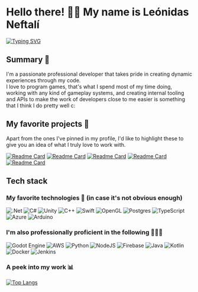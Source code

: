 # Hello there! 👋🏻 My name is Leónidas Neftalí

[![Typing SVG](https://readme-typing-svg.demolab.com?font=Fira+Code&size=28&pause=1000&color=F75035&random=false&width=435&lines=Game+%26+Software+Developer;C%23+%26+C%2B%2B+Enthusiast)](https://git.io/typing-svg)
## Summary 📖
I'm a passionate professional developer that takes pride in creating dynamic experiences through my code.
<br>
I love to program games, that's what I spend most of my time doing, working with any kind of gameplay systems, and creating internal tooling and APIs to make the work of developers close to me easier is something that I think I do pretty well c:
## My favorite projects 🤖
Apart from the ones I've pinned in my profile, I'd like to highlight these to give you an idea of what I truly love to work with.

[![Readme Card](https://github-readme-stats.vercel.app/api/pin/?username=Hush-Engine&repo=Hush-Engine&theme=darcula)](https://github.com/Unnamed-engine/unamed-engine)
[![Readme Card](https://github-readme-stats.vercel.app/api/pin/?username=Kyn21kx&repo=LD53&theme=darcula)](https://github.com/Kyn21kx/LD53)
[![Readme Card](https://github-readme-stats.vercel.app/api/pin/?username=Kyn21kx&repo=SwordDashGame&theme=darcula)](https://github.com/Kyn21kx/SwordDashGame)
[![Readme Card](https://github-readme-stats.vercel.app/api/pin/?username=Kyn21kx&repo=SimGameAssessment&theme=darcula)](https://github.com/Kyn21kx/SimGameAssessment)
[![Readme Card](https://github-readme-stats.vercel.app/api/pin/?username=Kyn21kx&repo=Aspis.NET&theme=darcula)](https://github.com/Kyn21kx/Aspis.NET)

## Tech stack
### My favorite technologies 🩷 (in case it's not obvious enough)
![.Net](https://img.shields.io/badge/.NET-5C2D91?style=for-the-badge&logo=.net&logoColor=white) ![C#](https://img.shields.io/badge/c%23-%23239120.svg?style=for-the-badge&logo=csharp&logoColor=white)
![Unity](https://img.shields.io/badge/unity-%23000000.svg?style=for-the-badge&logo=unity&logoColor=white)
![C++](https://img.shields.io/badge/c++-%2300599C.svg?style=for-the-badge&logo=c%2B%2B&logoColor=white)
![Swift](https://img.shields.io/badge/swift-F54A2A?style=for-the-badge&logo=swift&logoColor=white)  ![OpenGL](https://img.shields.io/badge/OpenGL-%23FFFFFF.svg?style=for-the-badge&logo=opengl) ![Postgres](https://img.shields.io/badge/postgres-%23316192.svg?style=for-the-badge&logo=postgresql&logoColor=white) ![TypeScript](https://img.shields.io/badge/typescript-%23007ACC.svg?style=for-the-badge&logo=typescript&logoColor=white)
![Azure](https://img.shields.io/badge/azure-%230072C6.svg?style=for-the-badge&logo=microsoftazure&logoColor=white)
![Arduino](https://img.shields.io/badge/-Arduino-00979D?style=for-the-badge&logo=Arduino&logoColor=white)
### I'm also professionally proficient in the following 👨🏻‍💻
![Godot Engine](https://img.shields.io/badge/GODOT-%23FFFFFF.svg?style=for-the-badge&logo=godot-engine)
![AWS](https://img.shields.io/badge/AWS-%23FF9900.svg?style=for-the-badge&logo=amazon-aws&logoColor=white)
![Python](https://img.shields.io/badge/python-3670A0?style=for-the-badge&logo=python&logoColor=ffdd54)
![NodeJS](https://img.shields.io/badge/node.js-6DA55F?style=for-the-badge&logo=node.js&logoColor=white)
![Firebase](https://img.shields.io/badge/firebase-%23039BE5.svg?style=for-the-badge&logo=firebase)
![Java](https://img.shields.io/badge/java-%23ED8B00.svg?style=for-the-badge&logo=openjdk&logoColor=white)
![Kotlin](https://img.shields.io/badge/kotlin-%237F52FF.svg?style=for-the-badge&logo=kotlin&logoColor=white)
![Docker](https://img.shields.io/badge/docker-%230db7ed.svg?style=for-the-badge&logo=docker&logoColor=white)
![Jenkins](https://img.shields.io/badge/jenkins-%232C5263.svg?style=for-the-badge&logo=jenkins&logoColor=white)

### A peek into my work 📊
[![Top Langs](https://github-readme-stats.vercel.app/api/top-langs/?username=Kyn21kx&hide=javascript,html,hy,php&exclude_repo=https://github.com/Kyn21kx/BackupLaravel,https://github.com/Kyn21kx/LaravelHelp&theme=darcula )](https://github.com/anuraghazra/github-readme-stats)
